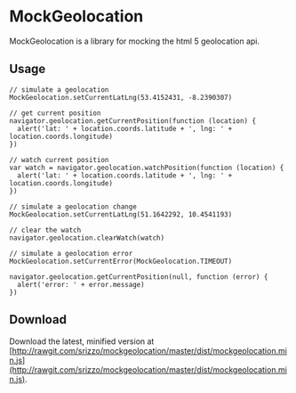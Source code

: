 MockGeolocation
=============

MockGeolocation is a library for mocking the html 5 geolocation api.

## Usage


    // simulate a geolocation
    MockGeolocation.setCurrentLatLng(53.4152431, -8.2390307)
    
    // get current position
    navigator.geolocation.getCurrentPosition(function (location) {
      alert('lat: ' + location.coords.latitude + ', lng: ' + location.coords.longitude)
    })
    
    // watch current position
    var watch = navigator.geolocation.watchPosition(function (location) {
      alert('lat: ' + location.coords.latitude + ', lng: ' + location.coords.longitude)
    })
    
    // simulate a geolocation change
    MockGeolocation.setCurrentLatLng(51.1642292, 10.4541193)
    
    // clear the watch
    navigator.geolocation.clearWatch(watch)
    
    // simulate a geolocation error
    MockGeolocation.setCurrentError(MockGeolocation.TIMEOUT)
    
    navigator.geolocation.getCurrentPosition(null, function (error) {
      alert('error: ' + error.message)
    })
    


## Download

Download the latest, minified version at [http://rawgit.com/srizzo/mockgeolocation/master/dist/mockgeolocation.min.js](http://rawgit.com/srizzo/mockgeolocation/master/dist/mockgeolocation.min.js).

